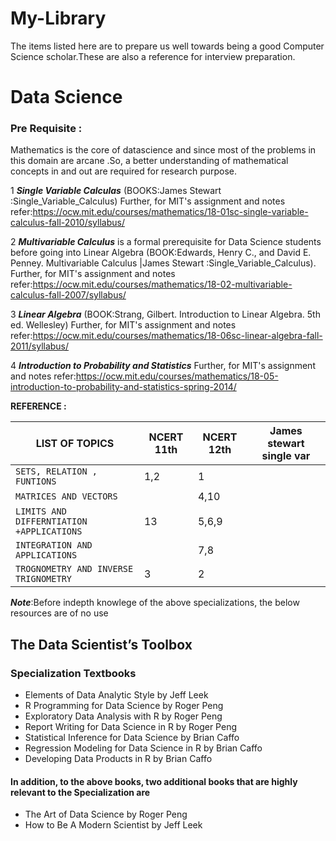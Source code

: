 # My-Library
The items listed here  are to prepare  us well  towards being a good Computer Science scholar.These are also a reference for interview preparation. 

# Data Science
### Pre Requisite :
Mathematics is the core of datascience and since most of the problems in this domain are arcane .So, a better understanding of mathematical concepts in and out are required for research purpose.

1 ***Single Variable Calculas*** (BOOKS:James Stewart :Single_Variable_Calculus)
Further, for MIT's assignment and notes refer:https://ocw.mit.edu/courses/mathematics/18-01sc-single-variable-calculus-fall-2010/syllabus/

2  ***Multivariable Calculus*** is a formal prerequisite for Data Science students before going into  Linear Algebra
(BOOK:Edwards, Henry C., and David E. Penney. Multivariable Calculus |James Stewart :Single_Variable_Calculus).
Further, for MIT's assignment and notes refer:https://ocw.mit.edu/courses/mathematics/18-02-multivariable-calculus-fall-2007/syllabus/

3 ***Linear Algebra*** (BOOK:Strang, Gilbert. Introduction to Linear Algebra. 5th ed. Wellesley)
Further, for MIT's assignment and notes refer:https://ocw.mit.edu/courses/mathematics/18-06sc-linear-algebra-fall-2011/syllabus/

4 ***Introduction to Probability and Statistics*** 
Further, for MIT's assignment and notes refer:https://ocw.mit.edu/courses/mathematics/18-05-introduction-to-probability-and-statistics-spring-2014/

**REFERENCE :**

|LIST OF TOPICS                              | NCERT 11th      | NCERT 12th      |James stewart single var  |
| ---                                        | ---             | ---             |---                       |
| `SETS, RELATION , FUNTIONS`                | 1,2             | 1               |                          |
| `MATRICES AND VECTORS`                     |                 | 4,10            |                          |
| `LIMITS AND DIFFERNTIATION +APPLICATIONS`  | 13              | 5,6,9           |                          |
| `INTEGRATION AND APPLICATIONS `            |                 | 7,8             |                          |
| `TROGNOMETRY AND INVERSE TRIGNOMETRY`      | 3               | 2               |                          |

***Note***:Before indepth knowlege of the above specializations, the below resources are of no use 

## The Data Scientist’s Toolbox
### Specialization Textbooks

* Elements of Data Analytic Style by Jeff Leek
* R Programming for Data Science by Roger Peng
* Exploratory Data Analysis with R by Roger Peng
* Report Writing for Data Science in R by Roger Peng
* Statistical Inference for Data Science by Brian Caffo
* Regression Modeling for Data Science in R by Brian Caffo
* Developing Data Products in R by Brian Caffo

#### In addition, to the above books, two additional books that are highly relevant to the Specialization are

* The Art of Data Science by Roger Peng
* How to Be A Modern Scientist by Jeff Leek
